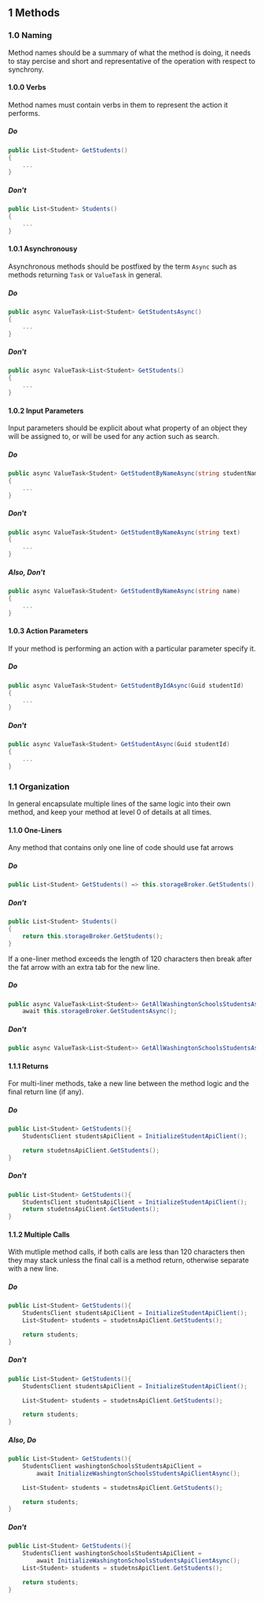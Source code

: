 ## 1 Methods

### 1.0 Naming

Method names should be a summary of what the method is doing, it needs to stay percise and short and representative of the operation with respect to synchrony.

#### 1.0.0 Verbs

Method names must contain verbs in them to represent the action it performs.

##### Do

```cs
public List<Student> GetStudents()
{
	...
}
```

##### Don't

```cs
public List<Student> Students()
{
	...
}
```

#### 1.0.1 Asynchronousy

Asynchronous methods should be postfixed by the term ```Async``` such as methods returning ```Task``` or ```ValueTask``` in general.

##### Do

```cs
public async ValueTask<List<Student> GetStudentsAsync()
{
	...
}
```

##### Don't

```cs
public async ValueTask<List<Student> GetStudents()
{
	...
}
```

#### 1.0.2 Input Parameters

Input parameters should be explicit about what property of an object they will be assigned to, or will be used for any action such as search.

##### Do

```cs
public async ValueTask<Student> GetStudentByNameAsync(string studentName)
{
	...
}
```

##### Don't

```cs
public async ValueTask<Student> GetStudentByNameAsync(string text)
{
	...
}
```

##### Also, Don't

```cs
public async ValueTask<Student> GetStudentByNameAsync(string name)
{
	...
}
```

#### 1.0.3 Action Parameters

If your method is performing an action with a particular parameter specify it.

##### Do

```cs
public async ValueTask<Student> GetStudentByIdAsync(Guid studentId)
{
	...
}

```

##### Don't

```cs
public async ValueTask<Student> GetStudentAsync(Guid studentId)
{
	...
}
```

### 1.1 Organization

In general encapsulate multiple lines of the same logic into their own method, and keep your method at level 0 of details at all times.

#### 1.1.0 One-Liners

Any method that contains only one line of code should use fat arrows

##### Do

```cs
public List<Student> GetStudents() => this.storageBroker.GetStudents();

```

##### Don't

```cs
public List<Student> Students()
{
	return this.storageBroker.GetStudents();
}
```

If a one-liner method exceeds the length of 120 characters then break after the fat arrow with an extra tab for the new line.

##### Do

```cs
public async ValueTask<List<Student>> GetAllWashingtonSchoolsStudentsAsync() => 
	await this.storageBroker.GetStudentsAsync();
```

##### Don't

```cs
public async ValueTask<List<Student>> GetAllWashingtonSchoolsStudentsAsync() => await this.storageBroker.GetStudentsAsync();
```

#### 1.1.1 Returns

For multi-liner methods, take a new line between the method logic and the final return line (if any).

##### Do

```cs
public List<Student> GetStudents(){
	StudentsClient studentsApiClient = InitializeStudentApiClient();

	return studetnsApiClient.GetStudents();
}
```

##### Don't

```cs
public List<Student> GetStudents(){
	StudentsClient studentsApiClient = InitializeStudentApiClient();
	return studetnsApiClient.GetStudents();
}
```

#### 1.1.2 Multiple Calls

With mutliple method calls, if both calls are less than 120 characters then they may stack unless the final call is a method return, otherwise separate with a new line.

##### Do

```cs
public List<Student> GetStudents(){
	StudentsClient studentsApiClient = InitializeStudentApiClient();
	List<Student> students = studetnsApiClient.GetStudents();

	return students; 
}
```

##### Don't

```cs
public List<Student> GetStudents(){
	StudentsClient studentsApiClient = InitializeStudentApiClient();

	List<Student> students = studetnsApiClient.GetStudents();

	return students; 
}
```

##### Also, Do

```cs
public List<Student> GetStudents(){
	StudentsClient washingtonSchoolsStudentsApiClient = 
		await InitializeWashingtonSchoolsStudentsApiClientAsync();

	List<Student> students = studetnsApiClient.GetStudents();

	return students; 
}
```

##### Don't

```cs
public List<Student> GetStudents(){
	StudentsClient washingtonSchoolsStudentsApiClient = 
		await InitializeWashingtonSchoolsStudentsApiClientAsync();
	List<Student> students = studetnsApiClient.GetStudents();

	return students; 
}
```
